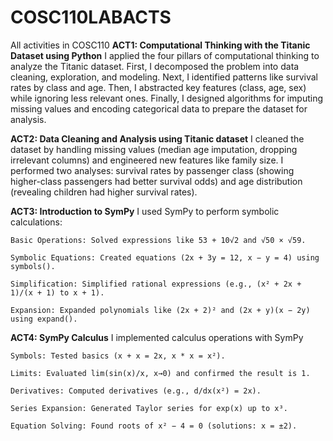 # COSC110LABACTS
 All activities in COSC110
**ACT1: Computational Thinking with the Titanic Dataset using Python**
I applied the four pillars of computational thinking to analyze the Titanic dataset. First, I decomposed the problem into data cleaning, exploration, and modeling. Next, I identified patterns like survival rates by class and age. Then, I abstracted key features (class, age, sex) while ignoring less relevant ones. Finally, I designed algorithms for imputing missing values and encoding categorical data to prepare the dataset for analysis.

**ACT2: Data Cleaning and Analysis using Titanic dataset**
I cleaned the dataset by handling missing values (median age imputation, dropping irrelevant columns) and engineered new features like family size. I performed two analyses: survival rates by passenger class (showing higher-class passengers had better survival odds) and age distribution (revealing children had higher survival rates).

**ACT3:  Introduction to SymPy**
I used SymPy to perform symbolic calculations:

    Basic Operations: Solved expressions like 53 + 10√2 and √50 × √59.

    Symbolic Equations: Created equations (2x + 3y = 12, x − y = 4) using symbols().

    Simplification: Simplified rational expressions (e.g., (x² + 2x + 1)/(x + 1) to x + 1).

    Expansion: Expanded polynomials like (2x + 2)² and (2x + y)(x − 2y) using expand().
    
**ACT4: SymPy Calculus**
I implemented calculus operations with SymPy

    Symbols: Tested basics (x + x = 2x, x * x = x²).

    Limits: Evaluated lim(sin(x)/x, x→0) and confirmed the result is 1.

    Derivatives: Computed derivatives (e.g., d/dx(x²) = 2x).

    Series Expansion: Generated Taylor series for exp(x) up to x³.

    Equation Solving: Found roots of x² − 4 = 0 (solutions: x = ±2).
